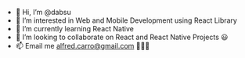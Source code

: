 - 👋 Hi, I’m @dabsu
- 👀 I’m interested in Web and Mobile Development using React Library
- 🌱 I’m currently learning React Native
- 💞️ I’m looking to collaborate on React and React Native Projects 😃
- 📫 Email me alfred.carro@gmail.com 👨🏻‍💻

<!---
dabsu/dabsu is a ✨ special ✨ repository because its `README.md` (this file) appears on your GitHub profile.
You can click the Preview link to take a look at your changes.
--->
